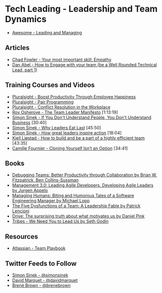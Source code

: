 # Tech Leading - Leadership and Team Dynamics

- [Awesome - Leading and Managing](https://github.com/LappleApple/awesome-leading-and-managing)

## Articles

- [Chad Fowler - Your most important skill: Empathy](http://chadfowler.com/2014/01/19/empathy.html)
- [Dan Abel - How to Engage with your team (be a Well Rounded Technical Lead, part 1)](http://www.engineeringandcareering.co.uk/2013/10/how-to-be-well-rounded-technical-lead_20.html)

## Training Courses and Videos

- [Pluralsight - Boost Productivity Through Employee Happiness](https://app.pluralsight.com/library/courses/boost-productivity-employee-happiness)
- [Pluralsight - Pair Programming](https://app.pluralsight.com/library/courses/pair-programming)
- [Pluralsight - Conflict Resolution in the Workplace](https://app.pluralsight.com/library/courses/conflict-resolution-workplace)
- [Roy Osherove - The Team Leader Manifesto](https://www.youtube.com/watch?v=_UxzetgOWlE) [1:13:19]
- [Simon Sinek - If You Don't Understand People, You Don't Understand Business](https://vimeo.com/26774102)  [30:40]
- [Simon Sinek - Why Leaders Eat Last](https://vimeo.com/79899786)  [45:50]
- [Simon Sinek - How great leaders inspire action](https://www.ted.com/talks/simon_sinek_how_great_leaders_inspire_action)  [18:04]
- [Kjell Ljøstad - How to build and be a part of a highly efficient team](https://vimeo.com/131748093)  [43:35]
- [Camille Fournier - Cloning Yourself Isn’t an Option](https://vimeo.com/139907569)  [34:41]

## Books

- [Debugging Teams: Better Productivity through Collaboration by Brian W. Fitzpatrick, Ben Collins-Sussman](https://www.amazon.com/Debugging-Teams-Productivity-through-Collaboration/dp/1491932058)
- [Management 3.0: Leading Agile Developers, Developing Agile Leaders by Jurgen Appelo ](https://www.amazon.com/Management-3-0-Developers-Developing-Addison-Wesley/dp/0321712471)
- [Managing Humans: Biting and Humorous Tales of a Software Engineering Manager by Michael Lopp](https://www.amazon.com/Managing-Humans-Humorous-Software-Engineering/dp/1484221575)
- [The Five Dysfunctions of a Team: A Leadership Fable by Patrick Lencioni](https://www.amazon.com/Five-Dysfunctions-Team-Leadership-Fable/dp/0787960756)
- [Drive: The surprising truth about what motivates us by Daniel Pink](https://www.amazon.com/Drive-Surprising-Truth-About-Motivates/dp/1594484805)
- [Tribes - We Need You to Lead Us by Seth Godin](https://www.amazon.com/By-Seth-Godin-Tribes/dp/B00N4FWY66)

## Resources
- [Atlassian - Team Playbook](https://www.atlassian.com/team-playbook)

## Twitter Feeds to Follow

- [Simon Sinek - @simonsinek](https://twitter.com/simonsinek)
- [David Marquet - @davidmarquet](https://twitter.com/ldavidmarquet)
- [Brené Brown - @brenebrown](https://twitter.com/BreneBrown)